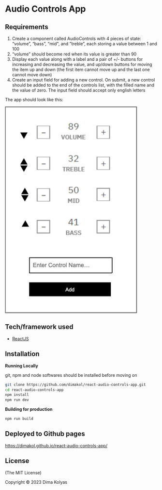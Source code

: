 # Audio Controls App

## Requirements

1. Create a component called AudioControls with 4 pieces of state: “volume”, “bass”, “mid",
   and ”treble”, each storing a value between 1 and 100
2. “volume” should become red when its value is greater than 90
3. Display each value along with a label and a pair of +/- buttons for increasing and
   decreasing the value, and up/down buttons for moving the item up and down (the first
   item cannot move up and the last one cannot move down)
4. Create an input field for adding a new control. On submit, a new control should be added
   to the end of the controls list, with the filled name and the value of zero. The input field
   should accept only english letters

The app should look like this:

![image](screenshots/UI-mockup.jpg?raw=true "UI mockup")

## Tech/framework used

- [ReactJS](https://reactjs.org/)

## Installation

**Running Locally**

git, npm and node softwares should be installed before moving on

```bash
git clone https://github.com/dimakol/react-audio-controls-app.git
cd react-audio-controls-app
npm install
npm run dev
```

**Building for production**

```bash
npm run build
```

## Deployed to Github pages

https://dimakol.github.io/react-audio-controls-app/

## License

(The MIT License)

Copyright © 2023 Dima Kolyas
